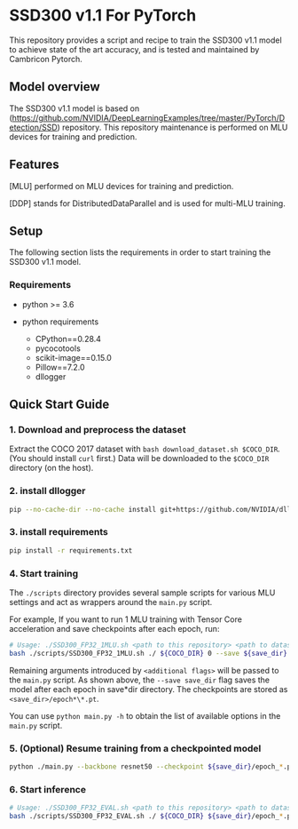# SSD300 v1.1 For PyTorch

This repository provides a script and recipe to train the SSD300 v1.1 model to achieve state of the art accuracy, and is tested and maintained by Cambricon Pytorch.

## Model overview

The SSD300 v1.1 model is based on (<https://github.com/NVIDIA/DeepLearningExamples/tree/master/PyTorch/Detection/SSD>) repository.
This repository maintenance is performed on MLU devices for training and prediction.

## Features

[MLU] performed on MLU devices for training and prediction.

[DDP] stands for DistributedDataParallel and is used for multi-MLU training.

## Setup

The following section lists the requirements in order to start training the SSD300 v1.1 model.

### Requirements

- python >= 3.6

- python requirements
  - CPython==0.28.4
  - pycocotools
  - scikit-image==0.15.0
  - Pillow==7.2.0
  - dllogger

## Quick Start Guide

### 1. Download and preprocess the dataset

Extract the COCO 2017 dataset with `bash download_dataset.sh $COCO_DIR`. (You should install `curl` first.)
Data will be downloaded to the `$COCO_DIR` directory (on the host).

### 2. install dllogger

```bash
pip --no-cache-dir --no-cache install git+https://github.com/NVIDIA/dllogger
```

### 3. install requirements

```bash
pip install -r requirements.txt
```

### 4. Start training

The `./scripts` directory provides several sample scripts for various MLU settings and act as wrappers around the `main.py` script.

For example, If you want to run 1 MLU training with Tensor Core acceleration and save checkpoints after each epoch, run:

```bash
# Usage: ./SSD300_FP32_1MLU.sh <path to this repository> <path to dataset> <device type,0)MLU, 1)GPU> <additional flags>
bash ./scripts/SSD300_FP32_1MLU.sh ./ ${COCO_DIR} 0 --save ${save_dir}
```

Remaining arguments introduced by `<additional flags>` will be passed to the `main.py` script. As shown above, the `--save save_dir` flag saves the model after each epoch in save*dir directory. The checkpoints are stored as `<save_dir>/epoch*\*.pt`.

You can use `python main.py -h` to obtain the list of available options in the `main.py` script.

### 5. (Optional) Resume training from a checkpointed model

```bash
python ./main.py --backbone resnet50 --checkpoint ${save_dir}/epoch_*.pt --data ${COCO_DIR}
```

### 6. Start inference

```bash
# Usage: ./SSD300_FP32_EVAL.sh <path to this repository> <path to dataset> <path to checkpoint> <device type,0)MLU, 1)GPU> additional flags>
bash ./scripts/SSD300_FP32_EVAL.sh ./ ${COCO_DIR} ${save_dir}/epoch_*.pt 0
```
